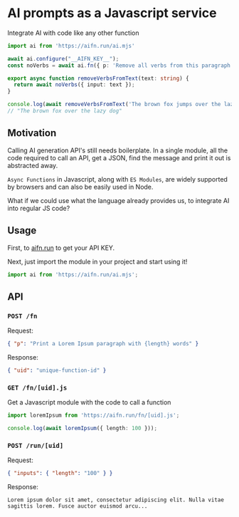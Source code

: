 # AI prompts as a Javascript service

Integrate AI with code like any other function

```ts
import ai from 'https://aifn.run/ai.mjs'

await ai.configure("__AIFN_KEY__");
const noVerbs = await ai.fn({ p: 'Remove all verbs from this paragraph: "{input}"' });

export async function removeVerbsFromText(text: string) {
  return await noVerbs({ input: text });
}

console.log(await removeVerbsFromText('The brown fox jumps over the lazy dog.'));
// "The brown fox over the lazy dog"
```

## Motivation

Calling AI generation API's still needs boilerplate.
In a single module, all the code required to call an API, get a JSON, find the message and print it out is abstracted away.

`Async Functions` in Javascript, along with `ES Modules`, are widely supported by browsers and can also be easily used in Node.

What if we could use what the language already provides us, to integrate AI into regular JS code?

## Usage

First, to [aifn.run](https://aifn.run) to get your API KEY.

Next, just import the module in your project and start using it!

```ts
import ai from 'https://aifn.run/ai.mjs';
```

## API

### `POST /fn`

Request:
```json
{ "p": "Print a Lorem Ipsum paragraph with {length} words" }
```

Response:
```json
{ "uid": "unique-function-id" }
```

### `GET /fn/[uid].js`

Get a Javascript module with the code to call a function

```ts
import loremIpsum from 'https://aifn.run/fn/[uid].js';

console.log(await loremIpsum({ length: 100 }));
```

### `POST /run/[uid]`

Request:
```json
{ "inputs": { "length": "100" } }
```

Response:
```text
Lorem ipsum dolor sit amet, consectetur adipiscing elit. Nulla vitae sagittis lorem. Fusce auctor euismod arcu...
```
